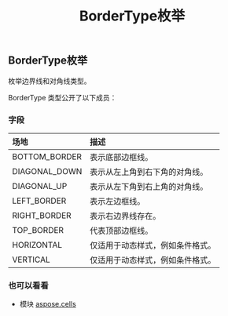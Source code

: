 ﻿---
title: BorderType枚举
second_title: Aspose.Cells for Python via .NET API 参考文献
description:
type: docs
weight: 1790
url: /zh/python-net/aspose.cells/bordertype/
is_root: false
---
## BorderType枚举
枚举边界线和对角线类型。



BorderType 类型公开了以下成员：

### 字段
|场地|描述|
| :- | :- |
| BOTTOM_BORDER |表示底部边框线。|
| DIAGONAL_DOWN |表示从左上角到右下角的对角线。|
| DIAGONAL_UP |表示从左下角到右上角的对角线。|
| LEFT_BORDER |表示左边框线。|
| RIGHT_BORDER |表示右边界线存在。|
| TOP_BORDER |代表顶部边框线。|
| HORIZONTAL |仅适用于动态样式，例如条件格式。|
| VERTICAL |仅适用于动态样式，例如条件格式。|



### 也可以看看
* 模块 [aspose.cells](..)
